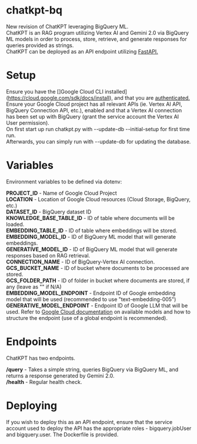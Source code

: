 # chatkpt-bq
New revision of ChatKPT leveraging BigQuery ML.  
ChatKPT is an RAG program utilizing Vertex AI and Gemini 2.0 via BigQuery ML models in order to process, store, retrieve, and generate responses for queries provided as strings.  
ChatKPT can be deployed as an API endpoint utilizing [FastAPI.](https://github.com/fastapi/fastapi)  

# Setup
Ensure you have the []Google Cloud CLI installed](https://cloud.google.com/sdk/docs/install), and that you are [authenticated.](https://cloud.google.com/docs/authentication/gcloud)  
Ensure your Google Cloud project has all relevant APIs (ie. Vertex AI API, BigQuery Connection API, etc.), enabled and that a Vertex AI connection has been set up with BigQuery (grant the service account the Vertex AI User permission).  
On first start up run chatkpt.py with --update-db --initial-setup for first time run.  
Afterwards, you can simply run with --update-db for updating the database.  

# Variables
Environment variables to be defined via dotenv:

**PROJECT_ID** - Name of Google Cloud Project  
**LOCATION** - Location of Google Cloud resources (Cloud Storage, BigQuery, etc.)  
**DATASET_ID** - BigQuery dataset ID  
**KNOWLEDGE_BASE_TABLE_ID** - ID of table where documents will be loaded.  
**EMBEDDING_TABLE_ID** - ID of table where embeddings will be stored.  
**EMBEDDING_MODEL_ID** - ID of BigQuery ML model that will generate embeddings.  
**GENERATIVE_MODEL_ID** - ID of BigQuery ML model that will generate responses based on RAG retrieval.  
**CONNECTION_NAME** - ID of BigQuery-Vertex AI connection.  
**GCS_BUCKET_NAME** - ID of bucket where documents to be processed are stored.  
**GCS_FOLDER_PATH** - ID of folder in bucket where documents are stored, if any (leave as "" if N/A)  
**EMBEDDING_MODEL_ENDPOINT** - Endpoint ID of Google embedding model that will be used (recommended to use "text-embedding-005")  
**GENERATIVE_MODEL_ENDPOINT** - Endpoint ID of Google LLM that will be used. Refer to [Google Cloud documentation](https://cloud.google.com/bigquery/docs/reference/standard-sql/bigqueryml-syntax-create-remote-model) on available models and how to structure the endpoint (use of a global endpoint is recommended).  

# Endpoints
ChatKPT has two endpoints.

**/query** - Takes a simple string, queries BigQuery via BigQuery ML, and returns a response generated by Gemini 2.0.  
**/health** - Regular health check.  

# Deploying
If you wish to deploy this as an API endpoint, ensure that the service account used to deploy the API has the appropriate roles - bigquery.jobUser and bigquery.user. The Dockerfile is provided.
